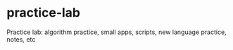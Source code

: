 # practice-lab
Practice lab: algorithm practice, small apps, scripts, new language practice, notes, etc
